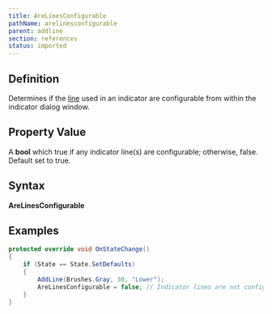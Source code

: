 ```yaml
---
title: AreLinesConfigurable
pathName: arelinesconfigurable
parent: addline
section: references
status: imported
---
```


## Definition

Determines if the [line](addline) used in an indicator are configurable from within the indicator dialog window.

## Property Value

A **bool** which true if any indicator line(s) are configurable; otherwise, false. Default set to true.

## Syntax

**AreLinesConfigurable**

## Examples

```csharp
protected override void OnStateChange()
{
    if (State == State.SetDefaults)
    {
        AddLine(Brushes.Gray, 30, "Lower");
        AreLinesConfigurable = false; // Indicator lines are not configurable
    }
}
```
